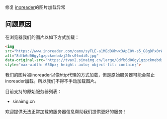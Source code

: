 修复 [inoreader](https://www.inoreader.com/)的图片加载异常

## 问题原因

在浏览器我们的图片以如下方式加载：

```html
<img 
src="https://www.inoreader.com/camo/syTLE-a1MEdDXhwx3ApEOV-s5_G8gDPx0rW5DvgKbE2Q,b64/aHR0cHM6Ly90dmF4Mi5zaW5haW1nLmNuL2xhcmdlLzhkZmI2ZDA2Z3kxZ3pwY2ttZWJkemoyMHJzMGZtZGkwLmpwZw" 
alt="8dfb6d06gy1gzpckmebdzj20rs0fmdi0.jpg" 
data-original-src="https://tvax2.sinaimg.cn/large/8dfb6d06gy1gzpckmebdzj20rs0fmdi0.jpg" 
style="max-width: 650px; height: auto; object-fit: contain;">
```

我们的图片被inoreader以像http代理的方式加载，但是原始服务器可能会禁止inoreader加载。所以我们不得不手动加载图片。

目前支持的原始服务器列表：

* sinaimg.cn

欢迎提供无法正常加载的服务器信息帮助我们提供更好的服务！